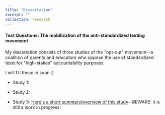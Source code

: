 ```yaml
---
title: "Dissertation"
excerpt: ""
collection: research
---
```


#### Test Questions: The mobilization of the anti-standardized testing movement

My dissertation consists of three studies of the "opt-out" movement--a coalition of parents and educators who oppose the use of standardized tests for "high-stakes" accountability purposes.

I will fill these in soon :)

- Study 1:

- Study 2:

- Study 3: [Here's a short summary/overview of this study](https://ramorel.github.io/files/study_3_presentation.md)--BEWARE: it is still a work in progress!
